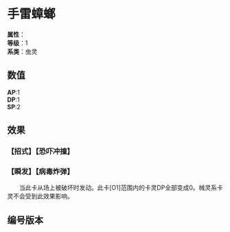 <script setup>
let list = [
    { number: "SP02-007", url: "/packs/SP02" }
]
</script>

# 手雷蟑螂

**属性**：<CardAttribute text="暗"/><br>
**等级**：1<br>
**系类**：虫灵

## 数值

**AP**:1<br>
**DP**:1<br>
**SP**:2

## 效果

### 【招式】【恐吓冲撞】

### 【瞬发】【病毒炸弹】

&emsp;&emsp;当此卡从场上被破坏时发动。此卡[O1]范围内的卡灵DP全部变成0。械灵系卡灵不会受到此效果影响。

## 编号版本

<CardNumberBox :list="list"/>